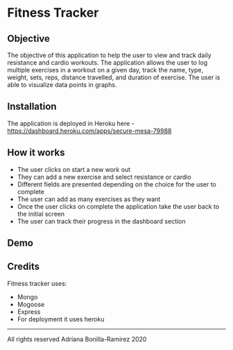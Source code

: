 # Fitness Tracker

## Objective

The objective of this application to help the user to view and track daily resistance and cardio workouts.
The application allows the user to log multiple exercises in a workout on a given day, track the name, type, weight, sets, reps, distance travelled, and duration of exercise. The user is able to visualize data points in graphs.

## Installation

The application is deployed in Heroku here - https://dashboard.heroku.com/apps/secure-mesa-79988

## How it works

- The user clicks on start a new work out
- They can add a new exercise and select resistance or cardio
- Different fields are presented depending on the choice for the user to complete
- The user can add as many exercises as they want
- Once the user clicks on complete the application take the user back to the initial screen
- The user can track their progress in the dashboard section

## Demo

## Credits

Fitness tracker uses:
- Mongo
- Mogoose
- Express
- For deployment it uses heroku


- - -

All rights reserved Adriana Bonilla-Ramirez 2020